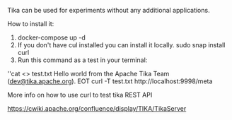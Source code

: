 Tika can be used for experiments without any additional applications.

How to install it:

1) docker-compose up -d
2) If you don't have cul installed you can install it locally. sudo snap install curl
3) Run this command as a test in your terminal:

''cat <<EOT >> test.txt
Hello world from the Apache Tika Team (dev@tika.apache.org).
EOT
curl -T test.txt http://localhost:9998/meta

More info on how to use curl to test tika REST API

https://cwiki.apache.org/confluence/display/TIKA/TikaServer
